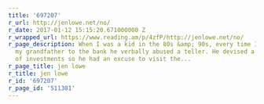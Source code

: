 ```yaml
---
title: '697207'
r_url: http://jenlowe.net/no/
r_date: 2017-01-12 15:15:20.671000000 Z
r_wrapped_url: https://www.reading.am/p/4zfP/http://jenlowe.net/no/
r_page_description: When I was a kid in the 80s &amp; 90s, every time I went with
  my grandfather to the bank he verbally abused a teller. He devised a complex system
  of investments so he had an excuse to visit the...
r_page_title: jen lowe
r_title: jen lowe
r_id: '697207'
r_page_id: '511301'
---
```


